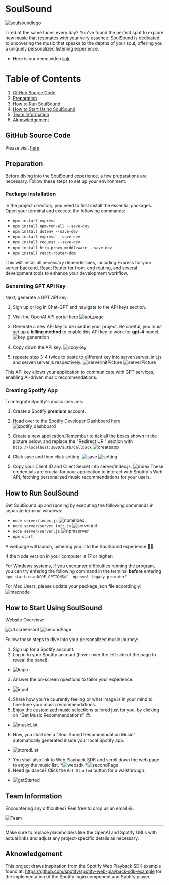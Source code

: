 # SoulSound
![soulsoundlogo](src/docs/soulsoundlogo.jpg)

Tired of the same tunes every day? You've found the perfect spot to explore new music that resonates with your very essence. SoulSound is dedicated to uncovering the music that speaks to the depths of your soul, offering you a uniquely personalized listening experience. 
* Here is our demo video [link](https://youtu.be/lVgwP4j2Sqw).

# Table of Contents

1. [GitHub Source Code](#code)
2. [Preparation](#preparation)
3. [How to Run SoulSound](#howtorun)
4. [How to Start Using SoulSound](#howtostart)
5. [Team Information](#teaminfo)
6. [Aknowledgement](#aknowledgement)

## GitHub Source Code <a name="code"></a>
Please visit [here](https://github.com/AlainS87/ai_challenge_2024)

## Preparation <a name="preparation"></a>

Before diving into the SoulSound experience, a few preparations are necessary. Follow these steps to set up your environment:

### Package Installation

In the project directory, you need to first install the essential packages. Open your terminal and execute the following commands:

* `npm install express`
* `npm install npm-run-all --save-dev`
* `npm install dotenv --save-dev`
* `npm install express --save-dev`
* `npm install request --save-dev`
* `npm install http-proxy-middleware --save-dev`
* `npm install react-router-dom`

This will install all necessary dependencies, including Express for your server backend, React Router for front-end routing, and several development tools to enhance your development workflow.

### Generating GPT API Key

Next, generate a GPT API key:

1. Sign up or log in Chat-GPT and navigate to the API keys section.

2. Visit the OpenAI API portal [here](https://platform.openai.com/api-keys)
![api_page](src/docs/GPT_api_page.png)

3. Generate a new API key to be used in your project. Be careful, you must set up a **billing method** to enable this API key to work for **gpt-4** model.
![key_generation](src/docs/key_generation.png)

4. Copy down the API key.
![copyKey](src/docs/copyKey.png)

5. repeate step 3-4 twice to paste to different key into server/server_init.js and server/server.js respectively.
![serverinitPicture](src/docs/serverinitapi.png)
![serverPicture](src/docs/serverapi.png)

This API key allows your application to communicate with GPT services, enabling AI-driven music recommendations.

### Creating Spotify App

To integrate Spotify's music services:

1. Create a Spotify **premium** account.

2. Head over to the Spotify Developer Dashboard [here](https://developer.spotify.com/dashboard)
![spotify_dashboard](src/docs/spotify_dashboard.png)

3. Create a new application.Remember to tick all the boxes shown in the picture below, and replace the "Redirect URI" section with `http://localhost:3000/auth/callback`
![createapp](src/docs/createapp.png)

4. Click save and then click setting.
![save](src/docs/save.png)
![setting](src/docs/setting.png)

5. Copy your Client ID and Client Secret into server/index.js.
![index](src/docs/indexapi.png)
These credentials are crucial for your application to interact with Spotify's Web API, fetching personalized music recommendations for your users.

## How to Run SoulSound <a name="howtorun"></a>

Get SoulSound up and running by executing the following commands in separate terminal windows:

* `node server/index.js`
![npmindex](src/docs/npmindex.png)
* `node server/server_init.js`
![serverinit](src/docs/serverinit.png)
* `node server/server.js`
![npmserver](src/docs/npmserver.png)
* `npm start`

A webpage will launch, ushering you into the SoulSound experience 🎉🎉.

If the Node version in your computer is 17 or higher:

For Windows systems, if you encounter difficulties running the program, you can try entering the following command in the terminal **before** entering `npm start`: `env:NODE_OPTIONS="--openssl-legacy-provider"`

For Mac Users, please update your package.json file accordingly:
![macnode](src/docs/macnode.png)

## How to Start Using SoulSound <a name="howtostart"></a>
Website Overview:

![UI screenshot](src/docs/ui.png "UI screenshot")
![secondPage](src/docs/secondPage.jpg)

Follow these steps to dive into your personalized music journey:

1. Sign up for a Spotify account.
2. Log in to your Spotify account (hover over the left side of the page to reveal the panel).
* ![login](src/docs/login.png)
3. Answer the on-screen questions to tailor your experience.
* ![input](src/docs/input.png)
4. Share how you're cuurently feeling or what image is in your mind to fine-tune your music recommendations.
5. Enjoy the customized music selections tailored just for you, by clicking on "Get Music Recommendations" 😉.

* ![musicList](src/docs/musicList.png)
6. Now, you shall see a "Soul Sound Recommendation Music" automatically generated inside your local Spotify app.
* ![storedList](src/docs/storedList.png)

7. You shall also link to Web Playback SDK and scroll down the web page to enjoy the music list.
*![websdk](src/docs/websdk.jpg)
*![secondPage](src/docs/secondPage.jpg)
8. Need guidance? Click the `Get Started` button for a walkthrough.
* ![getStarted](src/docs/getStarted.png)

## Team Information <a name="teaminfo"></a>

Encountering any difficulties? Feel free to drop us an email 😆.

![Team](src/docs/team.png)

---

Make sure to replace placeholders like the OpenAI and Spotify URLs with actual links and adjust any project-specific details as necessary.

## Aknowledgement <a name="aknowledgement"></a>
This project draws inspiration from the Spotify Web Playback SDK example found at:
https://github.com/spotify/spotify-web-playback-sdk-example
for the implementation of the Spotify login component and Spotify player.